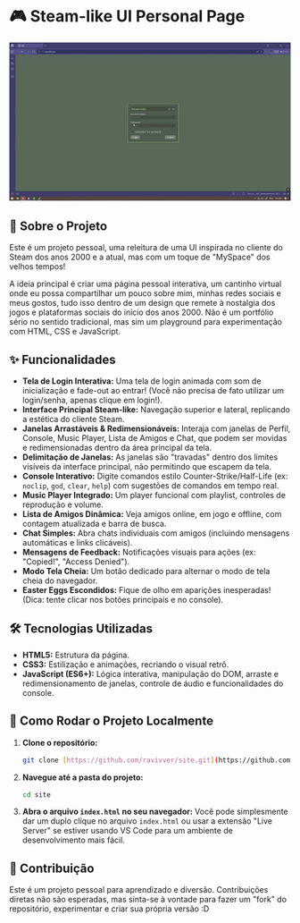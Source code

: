 # 🎮 Steam-like UI Personal Page

![Interface Principal do Projeto](images/main.gif)

## 🚀 Sobre o Projeto

Este é um projeto pessoal, uma releitura de uma UI inspirada no cliente do Steam dos anos 2000 e a atual, mas com um toque de "MySpace" dos velhos tempos!

A ideia principal é criar uma página pessoal interativa, um cantinho virtual onde eu possa compartilhar um pouco sobre mim, minhas redes sociais e meus gostos, tudo isso dentro de um design que remete à nostalgia dos jogos e plataformas sociais do início dos anos 2000. Não é um portfólio sério no sentido tradicional, mas sim um playground para experimentação com HTML, CSS e JavaScript.

## ✨ Funcionalidades

-   **Tela de Login Interativa:** Uma tela de login animada com som de inicialização e fade-out ao entrar! (Você não precisa de fato utilizar um login/senha, apenas clique em login!).
-   **Interface Principal Steam-like:** Navegação superior e lateral, replicando a estética do cliente Steam.
-   **Janelas Arrastáveis & Redimensionáveis:** Interaja com janelas de Perfil, Console, Music Player, Lista de Amigos e Chat, que podem ser movidas e redimensionadas dentro da área principal da tela.
-   **Delimitação de Janelas:** As janelas são "travadas" dentro dos limites visíveis da interface principal, não permitindo que escapem da tela.
-   **Console Interativo:** Digite comandos estilo Counter-Strike/Half-Life (ex: `noclip`, `god`, `clear`, `help`) com sugestões de comandos em tempo real.
-   **Music Player Integrado:** Um player funcional com playlist, controles de reprodução e volume.
-   **Lista de Amigos Dinâmica:** Veja amigos online, em jogo e offline, com contagem atualizada e barra de busca.
-   **Chat Simples:** Abra chats individuais com amigos (incluindo mensagens automáticas e links clicáveis).
-   **Mensagens de Feedback:** Notificações visuais para ações (ex: "Copied!", "Access Denied").
-   **Modo Tela Cheia:** Um botão dedicado para alternar o modo de tela cheia do navegador.
-   **Easter Eggs Escondidos:** Fique de olho em aparições inesperadas! (Dica: tente clicar nos botões principais e no console).

## 🛠️ Tecnologias Utilizadas

-   **HTML5:** Estrutura da página.
-   **CSS3:** Estilização e animações, recriando o visual retrô.
-   **JavaScript (ES6+):** Lógica interativa, manipulação do DOM, arraste e redimensionamento de janelas, controle de áudio e funcionalidades do console.

## 🚀 Como Rodar o Projeto Localmente

1.  **Clone o repositório:**
    ```bash
    git clone [https://github.com/ravivver/site.git](https://github.com/ravivver/site.git)
    ```
2.  **Navegue até a pasta do projeto:**
    ```bash
    cd site
    ```
3.  **Abra o arquivo `index.html` no seu navegador:**
    Você pode simplesmente dar um duplo clique no arquivo `index.html` ou usar a extensão "Live Server" se estiver usando VS Code para um ambiente de desenvolvimento mais fácil.

## 🤝 Contribuição

Este é um projeto pessoal para aprendizado e diversão. Contribuições diretas não são esperadas, mas sinta-se à vontade para fazer um "fork" do repositório, experimentar e criar sua própria versão :D
